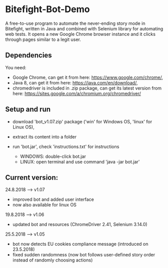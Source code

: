 # Bitefight-Bot-Demo
A free-to-use program to automate the never-ending story mode in Bitefight, written in Java and combined with Selenium library for automating web tests.
It opens a new Google Chrome browser instance and it clicks through pages similar to a legit user.

## Dependencies
You need:
- Google Chrome, can get it from here: https://www.google.com/chrome/,
- Java 8, can get it from here: https://java.com/en/download/,
- chromedriver is included in .zip package, can get its latest version from here: https://sites.google.com/a/chromium.org/chromedriver/

## Setup and run 
- download 'bot_v1.07.zip' package ('win' for Windows OS, 'linux' for Linux OS), 
- extract its content into a folder
- run 'bot.jar', check 'instructions.txt' for instructions
  
  * WINDOWS: double-click bot.jar
  * LINUX: open terminal and use command 'java -jar bot.jar'


## Current version:
24.8.2018 --> v1.07
* improved bot and added user interface
* now also available for linux OS

19.8.2018 --> v1.06
* updated bot and resources (ChromeDriver 2.41, Selenium 3.14.0)

25.5.2018 --> v1.05
* bot now detects EU cookies compliance message (introduced on 23.5.2018)
* fixed sudden randomness (now bot follows user-defined story order instead of randomly choosing actions)
